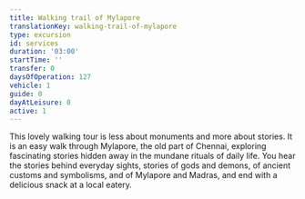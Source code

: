 ```yaml
---
title: Walking trail of Mylapore
translationKey: walking-trail-of-mylapore
type: excursion
id: services
duration: '03:00'
startTime: ''
transfer: 0
daysOfOperation: 127
vehicle: 1
guide: 0
dayAtLeisure: 0
active: 1
---
```

This lovely walking tour is less about monuments and more about stories. It is an easy walk through Mylapore, the old part of Chennai, exploring fascinating stories hidden away in the mundane rituals of daily life. You hear the stories behind everyday sights, stories of gods and demons, of ancient customs and symbolisms, and of Mylapore and Madras, and end with a delicious snack at a local eatery.
